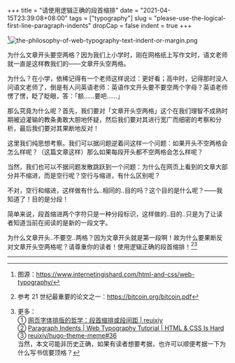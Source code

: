 +++
title = "请使用逻辑正确的段首缩排"
date = "2021-04-15T23:39:08+08:00"
tags = ["typography"]
slug = "please-use-the-logical-first-line-paragraph-indents"
dropCap = false
indent = true
+++

[^1]![the-philosophy-of-web-typography-text-indent-or-margin.png](/images/the-philosophy-of-web-typography-text-indent-or-margin.png)

为什么文章开头要空两格？因为我们上小学时，刚在网格纸上写作文时，语文老师就一直是这样教我们的——文章开头空两格。

为什么？在小学，依稀记得有一个老师这样说过：更好看；高中时，记得那时没人问语文老师了，倒是有人问英语老师：英语作文开头要不要空两个字母？英语老师愣了愣，眨了眨眼，答：「额……要吧……」

那么究竟为什么呢？首先，我们要对「文章开头空两格」这个在我们理智不成熟时期被迫灌输的教条勇敢大胆地怀疑，然后我们要对其进行宽广而细密的考察和分析，最后我们要对其果断地反对！

这里我们纯思想考察。我们可以据问题逆着问这样一个问题：如果开头不空两格会怎么样呢？（这篇文章这样）那么如果每段开头都不空两格会怎么样呢？

当然，我们也可以不据问题发散跳跃到一个问题：为什么在网页上看到的文章大部分并不缩进，而是空行呢？空行与缩进，有什么区别呢？

不对，空行和缩进，这样做有什么..相同的..目的吗？这个目的是什么呢？——我知道了！目的是分段！

简单来说，段首缩进两个字符只是一种分段标识，这样做的..目的..只是为了让读者知道当前在阅读的是新的一段文字。

为什么文章开头..不要空..两格？因为文章开头就是第一段啊！故为什么要果断反对文章开头空两格呢？请尊重你的读者！使用逻辑正确的段首缩排！[^2][^3]

---

[^1]: 图源：<https://www.internetingishard.com/html-and-css/web-typography/>
[^2]: 参考 21 世纪最重要的论文之一：<https://bitcoin.org/bitcoin.pdf>
[^3]: 更多：  
① [网页字体排版的哲学：段首缩排或段间距 | reuixiy](https://io-oi.me/tech/the-philosophy-of-web-typography-text-indent-or-margin/)  
② [Paragraph Indents | Web Typography Tutorial | HTML & CSS Is Hard](https://www.internetingishard.com/html-and-css/web-typography/#paragraph-indents)  
③ [reuixiy/hugo-theme-meme#36](https://github.com/reuixiy/hugo-theme-meme/issues/36)  
当然，本文可能非历史正确，如果有读者想要考据，也许可以顺便考据一下为什么写书信要顶格？
